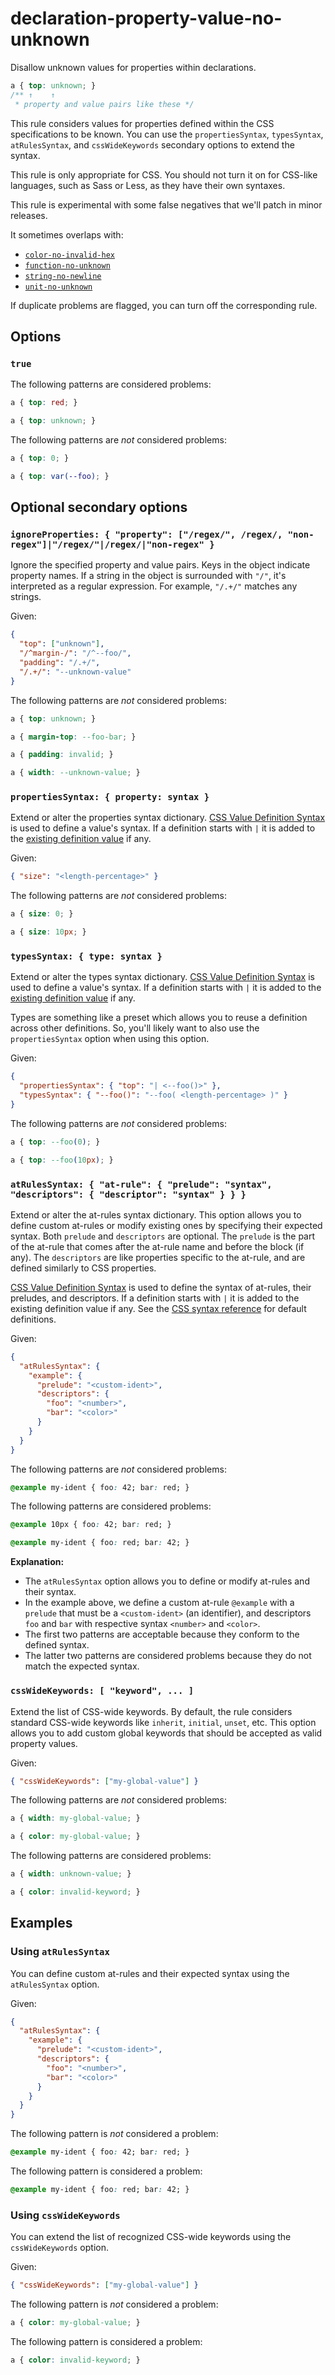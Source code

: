 # declaration-property-value-no-unknown

Disallow unknown values for properties within declarations.

<!-- prettier-ignore -->
```css
a { top: unknown; }
/** ↑    ↑
 * property and value pairs like these */
```

This rule considers values for properties defined within the CSS specifications to be known. You can use the `propertiesSyntax`, `typesSyntax`, `atRulesSyntax`, and `cssWideKeywords` secondary options to extend the syntax.

This rule is only appropriate for CSS. You should not turn it on for CSS-like languages, such as Sass or Less, as they have their own syntaxes.

This rule is experimental with some false negatives that we'll patch in minor releases.

It sometimes overlaps with:

- [`color-no-invalid-hex`](../color-no-invalid-hex/README.md)
- [`function-no-unknown`](../function-no-unknown/README.md)
- [`string-no-newline`](../string-no-newline/README.md)
- [`unit-no-unknown`](../unit-no-unknown/README.md)

If duplicate problems are flagged, you can turn off the corresponding rule.

## Options

### `true`

The following patterns are considered problems:

<!-- prettier-ignore -->
```css
a { top: red; }
```

<!-- prettier-ignore -->
```css
a { top: unknown; }
```

The following patterns are _not_ considered problems:

<!-- prettier-ignore -->
```css
a { top: 0; }
```

<!-- prettier-ignore -->
```css
a { top: var(--foo); }
```

## Optional secondary options

### `ignoreProperties: { "property": ["/regex/", /regex/, "non-regex"]|"/regex/"|/regex/|"non-regex" }`

Ignore the specified property and value pairs. Keys in the object indicate property names. If a string in the object is surrounded with `"/"`, it's interpreted as a regular expression. For example, `"/.+/"` matches any strings.

Given:

```json
{
  "top": ["unknown"],
  "/^margin-/": "/^--foo/",
  "padding": "/.+/",
  "/.+/": "--unknown-value"
}
```

The following patterns are _not_ considered problems:

<!-- prettier-ignore -->
```css
a { top: unknown; }
```

<!-- prettier-ignore -->
```css
a { margin-top: --foo-bar; }
```

<!-- prettier-ignore -->
```css
a { padding: invalid; }
```

<!-- prettier-ignore -->
```css
a { width: --unknown-value; }
```

### `propertiesSyntax: { property: syntax }`

Extend or alter the properties syntax dictionary. [CSS Value Definition Syntax](https://github.com/csstree/csstree/blob/master/docs/definition-syntax.md) is used to define a value's syntax. If a definition starts with `|` it is added to the [existing definition value](https://csstree.github.io/docs/syntax/) if any.

Given:

```json
{ "size": "<length-percentage>" }
```

The following patterns are _not_ considered problems:

<!-- prettier-ignore -->
```css
a { size: 0; }
```

<!-- prettier-ignore -->
```css
a { size: 10px; }
```

### `typesSyntax: { type: syntax }`

Extend or alter the types syntax dictionary. [CSS Value Definition Syntax](https://github.com/csstree/csstree/blob/master/docs/definition-syntax.md) is used to define a value's syntax. If a definition starts with `|` it is added to the [existing definition value](https://csstree.github.io/docs/syntax/) if any.

Types are something like a preset which allows you to reuse a definition across other definitions. So, you'll likely want to also use the `propertiesSyntax` option when using this option.

Given:

```json
{
  "propertiesSyntax": { "top": "| <--foo()>" },
  "typesSyntax": { "--foo()": "--foo( <length-percentage> )" }
}
```

The following patterns are _not_ considered problems:

<!-- prettier-ignore -->
```css
a { top: --foo(0); }
```

<!-- prettier-ignore -->
```css
a { top: --foo(10px); }
```

### `atRulesSyntax: { "at-rule": { "prelude": "syntax", "descriptors": { "descriptor": "syntax" } } }`

Extend or alter the at-rules syntax dictionary. This option allows you to define custom at-rules or modify existing ones by specifying their expected syntax. Both `prelude` and `descriptors` are optional. The `prelude` is the part of the at-rule that comes after the at-rule name and before the block (if any). The `descriptors` are like properties specific to the at-rule, and are defined similarly to CSS properties.

[CSS Value Definition Syntax](https://github.com/csstree/csstree/blob/master/docs/definition-syntax.md) is used to define the syntax of at-rules, their preludes, and descriptors. If a definition starts with `|` it is added to the existing definition value if any. See the [CSS syntax reference](https://csstree.github.io/docs/syntax/) for default definitions.

Given:

```json
{
  "atRulesSyntax": {
    "example": {
      "prelude": "<custom-ident>",
      "descriptors": {
        "foo": "<number>",
        "bar": "<color>"
      }
    }
  }
}
```

The following patterns are _not_ considered problems:

<!-- prettier-ignore -->
```css
@example my-ident { foo: 42; bar: red; }
```

The following patterns are considered problems:

<!-- prettier-ignore -->
```css
@example 10px { foo: 42; bar: red; }
```

<!-- prettier-ignore -->
```css
@example my-ident { foo: red; bar: 42; }
```

**Explanation:**

- The `atRulesSyntax` option allows you to define or modify at-rules and their syntax.
- In the example above, we define a custom at-rule `@example` with a `prelude` that must be a `<custom-ident>` (an identifier), and descriptors `foo` and `bar` with respective syntax `<number>` and `<color>`.
- The first two patterns are acceptable because they conform to the defined syntax.
- The latter two patterns are considered problems because they do not match the expected syntax.

### `cssWideKeywords: [ "keyword", ... ]`

Extend the list of CSS-wide keywords. By default, the rule considers standard CSS-wide keywords like `inherit`, `initial`, `unset`, etc. This option allows you to add custom global keywords that should be accepted as valid property values.

Given:

```json
{ "cssWideKeywords": ["my-global-value"] }
```

The following patterns are _not_ considered problems:

<!-- prettier-ignore -->
```css
a { width: my-global-value; }
```

<!-- prettier-ignore -->
```css
a { color: my-global-value; }
```

The following patterns are considered problems:

<!-- prettier-ignore -->
```css
a { width: unknown-value; }
```

<!-- prettier-ignore -->
```css
a { color: invalid-keyword; }
```

## Examples

### Using `atRulesSyntax`

You can define custom at-rules and their expected syntax using the `atRulesSyntax` option.

Given:

```json
{
  "atRulesSyntax": {
    "example": {
      "prelude": "<custom-ident>",
      "descriptors": {
        "foo": "<number>",
        "bar": "<color>"
      }
    }
  }
}
```

The following pattern is _not_ considered a problem:

<!-- prettier-ignore -->
```css
@example my-ident { foo: 42; bar: red; }
```

The following pattern is considered a problem:

<!-- prettier-ignore -->
```css
@example my-ident { foo: red; bar: 42; }
```

### Using `cssWideKeywords`

You can extend the list of recognized CSS-wide keywords using the `cssWideKeywords` option.

Given:

```json
{ "cssWideKeywords": ["my-global-value"] }
```

The following pattern is _not_ considered a problem:

<!-- prettier-ignore -->
```css
a { color: my-global-value; }
```

The following pattern is considered a problem:

<!-- prettier-ignore -->
```css
a { color: invalid-keyword; }
```

